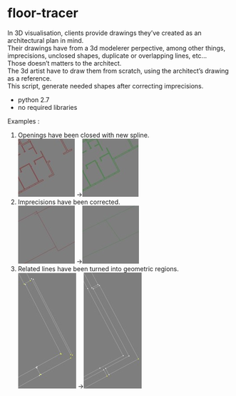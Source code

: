 # floor-tracer

In 3D visualisation, clients provide drawings they’ve created as an architectural plan in mind.\
Their drawings have from a 3d modelerer perpective, among other things, imprecisions, unclosed shapes, duplicate or overlapping lines, etc...\
Those doesn’t matters to the architect.\
The 3d artist have to draw them from scratch, using the architect’s drawing as a reference.\
This script, generate needed shapes after correcting imprecisions.
- python 2.7
- no required libraries

Examples :
1. Openings have been closed with new spline.\
	![](/assets/e11.jpg)
	&#8594;![](/assets/e12.jpg)
2. Imprecisions have been corrected.\
	![](/assets/e21.jpg)
	&#8594;![](/assets/e22.jpg)
3. Related lines have been turned into geometric regions.\
	![](/assets/e31.jpg)
	&#8594;![](/assets/e32.jpg)
